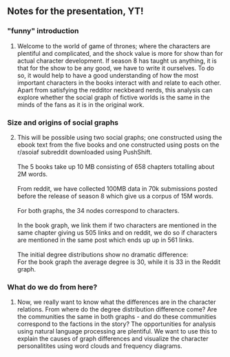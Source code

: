## Notes for the presentation, YT!

### "funny" introduction

1. Welcome to the world of game of thrones; where the characters are plentiful and complicated, and the shock value is more for show than for actual character development. If season 8 has taught us anything, it is that for the show to be any good, we have to write it ourselves. To do so, it would help to have a good understanding of how the most important characters in the books interact with and relate to each other.
Apart from satisfying the redditor neckbeard nerds, this analysis can explore whether the social graph of fictive worlds is the same in the minds of the fans as it is in the original work.

### Size and origins of social graphs

2. This will be possible using two social graphs; one constructed using the ebook text from the five books and one constructed using posts on the r/asoiaf subreddit downloaded using PushShift. <br><br>
The 5 books take up 10 MB consisting of 658 chapters totalling about 2M words. <br><br>
From reddit, we have collected 100MB data in 70k submissions posted before the release of season 8 which give us a corpus of 15M words. <br><br>
For both graphs, the 34 nodes correspond to characters.  <br><br>
In the book graph, we link them if two characters are mentioned in the same chapter giving us 505 links and on reddit, we do so if characters are mentioned in the same post which ends up up in 561 links. <br><br>
The initial degree distributions show no  dramatic difference: <br>
For the book graph the average degree is 30, while it is 33 in the Reddit graph.

### What do we do from here?
  
1. Now, we really want to know what the differences are in the character relations.
From where do the degree distribution difference come?
Are the communities the same in both graphs - and do these communities correspond to the factions in the story?
The opportunities for analysis using natural language processing are plentiful.
We want to use this to explain the causes of graph differences and visualize the character personalitites using word clouds and frequency diagrams.